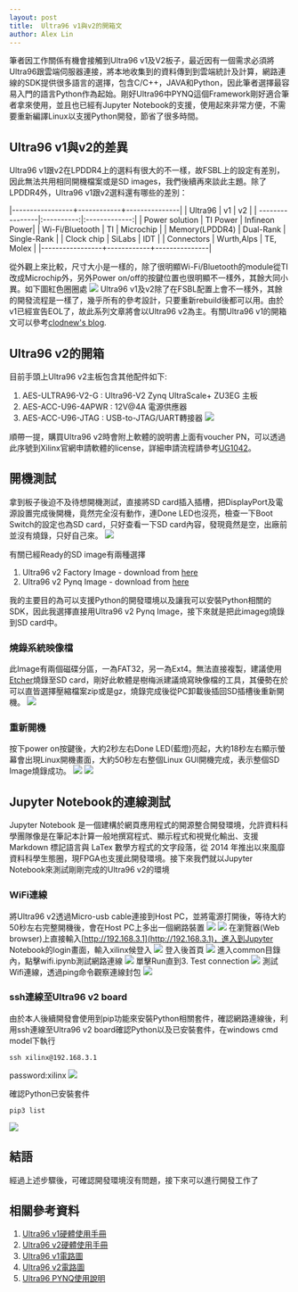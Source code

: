 ```yaml
---
layout: post
title:  Ultra96 v1與v2的開箱文
author: Alex Lin
---
```


筆者因工作關係有機會接觸到Ultra96 v1及V2板子，最近因有一個需求必須將Ultra96跟雲端伺服器連接，將本地收集到的資料傳到到雲端統計及計算，網路連線的SDK提供很多語言的選擇，包含C/C++，JAVA和Python，因此筆者選擇最容易入門的語言Python作為起始。剛好Ultra96中PYNQ這個Framework剛好適合筆者拿來使用，並且也已經有Jupyter Notebook的支援，使用起來非常方便，不需要重新編譯Linux以支援Python開發，節省了很多時間。

## Ultra96 v1與v2的差異
Ultra96 v1跟v2在LPDDR4上的選料有很大的不一樣，故FSBL上的設定有差別，因此無法共用相同開機檔案或是SD images，我們後續再來談此主題。除了LPDDR4外，Ultra96 v1跟v2選料還有哪些的差別：

|-----------------+------------+---------------|
| Ultra96         |     v1     |      v2       |
| ----------------|:----------:|:-------------:|
| Power solution  | TI Power   | Infineon Power|
| Wi-Fi/Bluetooth | TI         | Microchip     |
| Memory(LPDDR4)  | Dual-Rank  | Single-Rank   |
| Clock chip      | SiLabs     | IDT           |
| Connectors      | Wurth,Alps | TE, Molex     |
|-----------------+------------+---------------|

從外觀上來比較，尺寸大小是一樣的，除了很明顯Wi-Fi/Bluetooth的module從TI改成Microchip外，另外Power on/off的按鍵位置也很明顯不一樣外，其餘大同小異。如下圖紅色圈圈處
![](https://i.imgur.com/podTvIo.jpg)
Ultra96 v1及v2除了在FSBL配置上會不一樣外，其餘的開發流程是一樣了，幾乎所有的參考設計，只要重新rebuild後都可以用。由於v1已經宣告EOL了，故此系列文章將會以Ultra96 v2為主。有關Ultra96 v1的開箱文可以參考[clodnew's blog](https://coldnew.github.io/f4865ec/).

## Ultra96 v2的開箱
目前手頭上Ultra96 v2主板包含其他配件如下:
1. AES-ULTRA96-V2-G : Ultra96-V2 Zynq UltraScale+ ZU3EG 主板
2. AES-ACC-U96-4APWR : 12V@4A 電源供應器
3. AES-ACC-U96-JTAG : USB-to-JTAG/UART轉接器
![](https://i.imgur.com/miOmkZq.jpg)

順帶一提，購買Ultra96 v2時會附上軟體的說明書上面有voucher PN，可以透過此序號到Xilinx官網申請軟體的license，詳細申請流程請參考[UG1042](https://www.xilinx.com/support/documentation/boards_and_kits/install/ug1042-voucher-license-install.pdf)。

## 開機測試
拿到板子後迫不及待想開機測試，直接將SD card插入插槽，把DisplayPort及電源設置完成後開機，竟然完全沒有動作，連Done LED也沒亮，檢查一下Boot Switch的設定也為SD card，只好查看一下SD card內容，發現竟然是空，出廠前並沒有燒錄，只好自己來。
![](https://i.imgur.com/x8dxJYn.jpg)

有關已經Ready的SD image有兩種選擇
1. Ultra96 v2 Factory Image - download from [here](https://www.element14.com/community/docs/DOC-93677/l/ultra96v2factoryimagewrite190611zip) 
2. Ultra96 v2 Pynq Image - download from [here](http://avnet.me/ultra96-pynq-image-v2.4)

我的主要目的為可以支援Python的開發環境以及讓我可以安裝Python相關的SDK，因此我選擇直接用Ultra96 v2 Pynq Image，接下來就是把此imageg燒錄到SD card中。

### 燒錄系統映像檔
此Image有兩個磁碟分區，一為FAT32，另一為Ext4。無法直接複製，建議使用[Etcher](https:/etcher.io/)燒錄至SD card，剛好此軟體是樹梅派建議燒寫映像檔的工具，其優勢在於可以直皆選擇壓縮檔案zip或是gz，燒錄完成後從PC卸載後插回SD插槽後重新開機。
![](https://i.imgur.com/HXAHJfI.png)

### 重新開機
按下power on按鍵後，大約2秒左右Done LED(藍燈)亮起，大約18秒左右顯示螢幕會出現Linux開機畫面，大約50秒左右整個Linux GUI開機完成，表示整個SD Image燒錄成功。
![](https://i.imgur.com/4b79nlN.jpg)
![](https://i.imgur.com/L5wIoar.jpg)

## Jupyter Notebook的連線測試
Jupyter Notebook 是一個建構於網頁應用程式的開源整合開發環境，允許資料科學團隊像是在筆記本計算一般地撰寫程式、顯示程式和視覺化輸出、支援 Markdown 標記語言與 LaTex 數學方程式的文字段落，從 2014 年推出以來風靡資料科學生態圈，現FPGA也支援此開發環境。接下來我們就以Jupyter Notebook來測試剛剛完成的Ultra96 v2的環境

### WiFi連線
將Ultra96 v2透過Micro-usb cable連接到Host PC，並將電源打開後，等待大約50秒左右完整開機後，會在Host PC上多出一個網路裝置
![](https://i.imgur.com/sh8id9f.png)
![](https://i.imgur.com/BxuO1Tj.png)
在瀏覽器(Web browser)上直接輸入[http://192.168.3.1](http://192.168.3.1)，進入到Jupyter Notebook的login畫面，輸入xilinx候登入
![](https://i.imgur.com/n7JCoqP.png)
登入後首頁
![](https://i.imgur.com/3TF5Rym.png)
進入common目錄內，點擊wifi.ipynb測試網路連線
![](https://i.imgur.com/ULxP0o8.png)
單擊Run直到3. Test connection
![](https://i.imgur.com/4s5ZrXk.png)
測試Wifi連線，透過ping命令觀察連線封包
![](https://i.imgur.com/ku9bnQE.png)

### ssh連線至Ultra96 v2 board

由於本人後續開發會使用到pip功能來安裝Python相關套件，確認網路連線後，利用ssh連線至Ultra96 v2 board確認Python以及已安裝套件，在windows cmd model下執行
```
ssh xilinx@192.168.3.1
```
password:xilinx
![](https://i.imgur.com/cF16vtn.png)

確認Python已安裝套件
```
pip3 list
```
![](https://i.imgur.com/V9pRSeX.png)


## 結語
經過上述步驟後，可確認開發環境沒有問題，接下來可以進行開發工作了

## 相關參考資料
1. [Ultra96 v1硬體使用手冊](http://zedboard.org/sites/default/files/documentations/Ultra96-HW-User-Guide-rev-1-0-V0_9_preliminary.pdf)
2. [Ultra96 v2硬體使用手冊](https://www.element14.com/community/docs/DOC-92688/l/ultra96-v2-hw-user-guide-rev-1-0-v10preliminary?ICID=ultra96v2-datasheet-widget)
3. [Ultra96 v1電路圖](https://www.96boards.org/documentation/consumer/ultra96/ultra96-v1/hardware-docs/files/ultra96-schematics.pdf)
4. [Ultra96 v2電路圖](https://www.avnet.com/opasdata/d120001/medias/docus/193/Ultra96-V2%20Rev1%20Schematic.pdf)
5. [Ultra96 PYNQ使用說明](https://ultra96-pynq.readthedocs.io/en/latest/)
